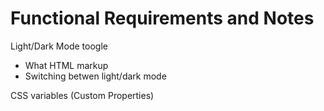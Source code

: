 # Functional Requirements and Notes

Light/Dark Mode toogle
- What HTML markup
- Switching betwen light/dark mode

CSS variables (Custom Properties)
 